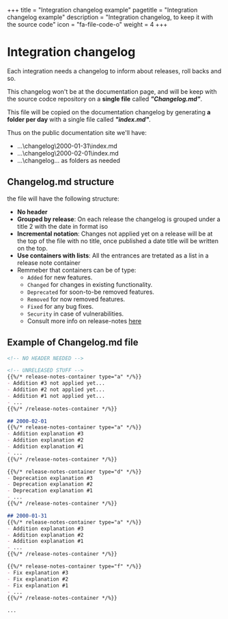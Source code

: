 +++
title = "Integration changelog example"
pagetitle = "Integration changelog example"
description = "Integration changelog, to keep it with the source code"
icon = "fa-file-code-o"
weight = 4
+++

# Integration changelog

Each integration needs a changelog to inform about releases, roll backs and so.

This changelog won't be at the documentation page, and will be keep with the source codce repository on a **single file** called **_"Changelog.md"_**.

This file will be copied on the documentation changelog by generating **a folder per day** with a single file called **_"index.md"_**.

Thus on the public documentation site we'll have:

* ...\changelog\2000-01-31\index.md
* ...\changelog\2000-02-01\index.md
* ...\changelog\... as folders as needed

## Changelog.md structure

the file will have the following structure:

- **No header**
- **Grouped by release**: On each release the changelog is grouped under a title 2 with the date in format iso
- **Incremental notation**: Changes not applied yet on a release will be at the top of the file with no title, once published a date title will be written on the top.
- **Use containers with lists**: All the entrances are tretated as a list in a release note container 
- Remmeber that containers can be of type: 
  - `Added` for new features.
  - `Changed` for changes in existing functionality.
  - `Deprecated` for soon-to-be removed features.
  - `Removed` for now removed features.
  - `Fixed` for any bug fixes.
  - `Security` in case of vulnerabilities.
  - Consult more info on release-notes [here](/community/release-notes/)

## Example of Changelog.md file

```md
<!-- NO HEADER NEEDED -->

<!-- UNRELEASED STUFF -->
{{%/* release-notes-container type="a" */%}}
- Addition #3 not applied yet... 
- Addition #2 not applied yet...
- Addition #1 not applied yet...
- ...
{{%/* /release-notes-container */%}}

## 2000-02-01
{{%/* release-notes-container type="a" */%}}
- Addition explanation #3
- Addition explanation #2
- Addition explanation #1
- ...
{{%/* /release-notes-container */%}}

{{%/* release-notes-container type="d" */%}}
- Deprecation explanation #3
- Deprecation explanation #2
- Deprecation explanation #1
- ...
{{%/* /release-notes-container */%}}

## 2000-01-31
{{%/* release-notes-container type="a" */%}}
- Addition explanation #3
- Addition explanation #2
- Addition explanation #1
- ...
{{%/* /release-notes-container */%}}

{{%/* release-notes-container type="f" */%}}
- Fix explanation #3
- Fix explanation #2
- Fix explanation #1
- ...
{{%/* /release-notes-container */%}}

...

```
